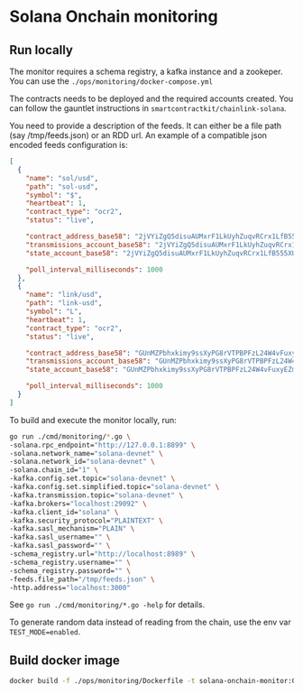 # Solana Onchain monitoring


## Run locally

The monitor requires a schema registry, a kafka instance and a zookeper.
You can use the `./ops/monitoring/docker-compose.yml`

The contracts needs to be deployed and the required accounts created.
You can follow the gauntlet instructions in `smartcontractkit/chainlink-solana`.

You need to provide a description of the feeds. It can either be a file path (say /tmp/feeds.json) or an RDD url.
An example of a compatible json encoded feeds configuration is:
```json
[
  {
    "name": "sol/usd",
    "path": "sol-usd",
    "symbol": "$",
    "heartbeat": 1,
    "contract_type": "ocr2",
    "status": "live",

    "contract_address_base58": "2jVYiZgQ5disuAUMxrF1LkUyhZuqvRCrx1LfB555XUUv",
    "transmissions_account_base58": "2jVYiZgQ5disuAUMxrF1LkUyhZuqvRCrx1LfB555XUUv",
    "state_account_base58": "2jVYiZgQ5disuAUMxrF1LkUyhZuqvRCrx1LfB555XUUv",

    "poll_interval_milliseconds": 1000
  },
  {
    "name": "link/usd",
    "path": "link-usd",
    "symbol": "L",
    "heartbeat": 1,
    "contract_type": "ocr2",
    "status": "live",

    "contract_address_base58": "GUnMZPbhxkimy9ssXyPG8rVTPBPFzL24W4vFuxyEZm66",
    "transmissions_account_base58": "GUnMZPbhxkimy9ssXyPG8rVTPBPFzL24W4vFuxyEZm66",
    "state_account_base58": "GUnMZPbhxkimy9ssXyPG8rVTPBPFzL24W4vFuxyEZm66",

    "poll_interval_milliseconds": 1000
  }
]
```

To build and execute the monitor locally, run:

```bash
go run ./cmd/monitoring/*.go \
-solana.rpc_endpoint="http://127.0.0.1:8899" \
-solana.network_name="solana-devnet" \
-solana.network_id="solana-devnet" \
-solana.chain_id="1" \
-kafka.config.set.topic="solana-devnet" \
-kafka.config.set.simplified.topic="solana-devnet" \
-kafka.transmission.topic="solana-devnet" \
-kafka.brokers="localhost:29092" \
-kafka.client_id="solana" \
-kafka.security_protocol="PLAINTEXT" \
-kafka.sasl_mechanism="PLAIN" \
-kafka.sasl_username="" \
-kafka.sasl_password="" \
-schema_registry.url="http://localhost:8989" \
-schema_registry.username="" \
-schema_registry.password="" \
-feeds.file_path="/tmp/feeds.json" \
-http.address="localhost:3000"
```

See `go run ./cmd/monitoring/*.go -help` for details.

To generate random data instead of reading from the chain, use the env var `TEST_MODE=enabled`.

## Build docker image

```bash
docker build -f ./ops/monitoring/Dockerfile -t solana-onchain-monitor:0.1.0 .
```
